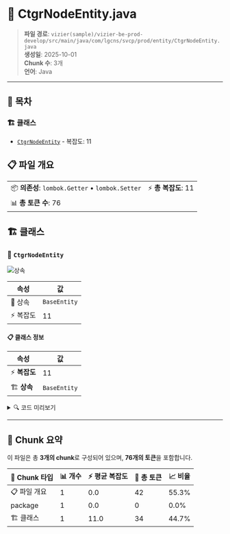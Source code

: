# 📄 CtgrNodeEntity.java

> **파일 경로**: `vizier(sample)/vizier-be-prod-develop/src/main/java/com/lgcns/svcp/prod/entity/CtgrNodeEntity.java`  
> **생성일**: 2025-10-01  
> **Chunk 수**: 3개  
> **언어**: Java
---

## 📑 목차

### 🏗️ 클래스
- [`CtgrNodeEntity`](#class-ctgrnodeentity) - 복잡도: 11

## 📋 파일 개요

| | |
|--|--|
| 📦 **의존성**: `lombok.Getter` • `lombok.Setter` | ⚡ **총 복잡도**: 11 |
| 📊 **총 토큰 수**: 76 |  |



## 🏗️ 클래스

### <a id="class-ctgrnodeentity"></a>🎯 `CtgrNodeEntity`

![상속](https://img.shields.io/badge/상속-1개-blue)

| 속성 | 값 |
|------|----|
| 🧬 상속 | `BaseEntity` |
| ⚡ 복잡도 | 11 |



#### 📋 클래스 정보

| 속성 | 값 |
|------|----|
| ⚡ **복잡도** | 11 || 📍 **라인 범위** | 8-8 |
| 🏗️ **상속** | `BaseEntity` || 🏷️ **태그** | `class, java` |

<details>
<summary>🔍 코드 미리보기</summary>

```java
public class CtgrNodeEntity extends BaseEntity {
	
	private String ctgrNodeUuid;
    private String ctgrTabUuid;
    private String ctgrNodeName;
    private String chgDeptName;
    private String chgUser;
    private String ctgrOvwCntn;
    private String useYn;
    private String tclsCtgrYn;
    private String hpstCtgrNodeUuid;
}...
```

**Chunk 정보**
- 🆔 **ID**: `f03efcab29dd`
- 📍 **라인**: 8-8
- 📊 **토큰**: 34
- 🏷️ **태그**: `class, java`

</details>

---





## 🧩 Chunk 요약

이 파일은 총 **3개의 chunk**로 구성되어 있으며, **76개의 토큰**을 포함합니다.

| 🧩 Chunk 타입 | 📊 개수 | ⚡ 평균 복잡도 | 📝 총 토큰 | 📈 비율 |
|---------------|--------|-------------|----------|--------|
| 📋 파일 개요 | 1 | 0.0 | 42 | 55.3% |
| package | 1 | 0.0 | 0 | 0.0% |
| 🏗️ 클래스 | 1 | 11.0 | 34 | 44.7% |

